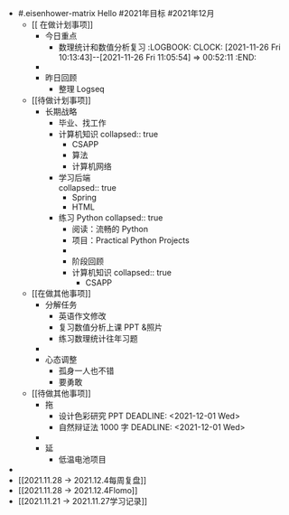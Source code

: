 - #.eisenhower-matrix Hello #2021年目标 #2021年12月
	- [[ 在做计划事项]]
		- 今日重点
			- 数理统计和数值分析复习
			  :LOGBOOK:
			  CLOCK: [2021-11-26 Fri 10:13:43]--[2021-11-26 Fri 11:05:54] =>  00:52:11
			  :END:
		-
		- 昨日回顾
			- 整理 Logseq
	- [[待做计划事项]]
		- 长期战略
			- 毕业、找工作
			- 计算机知识 
			  collapsed:: true
				- CSAPP
				- 算法
				- 计算机网络
			- 学习后端  
			  collapsed:: true
				- Spring
				- HTML
			- 练习 Python
			  collapsed:: true
				- 阅读：流畅的 Python
				- 项目：Practical Python Projects
				-
				- 阶段回顾
				- 计算机知识
				  collapsed:: true
					- CSAPP
	- [[在做其他事项]]
		- 分解任务
			- 英语作文修改
			- 复习数值分析上课 PPT &照片
			- 练习数理统计往年习题
		-
		- 心态调整
			- 孤身一人也不错
			- 要勇敢
	- [[待做其他事项]]
		- 拖
			- 设计色彩研究 PPT
			  DEADLINE: <2021-12-01 Wed>
			- 自然辩证法 1000 字
			  DEADLINE: <2021-12-01 Wed>
		-
		- 延
			- 低温电池项目
-
- [[2021.11.28 -> 2021.12.4每周复盘]]
- [[2021.11.28 -> 2021.12.4Flomo]]
- [[2021.11.21 -> 2021.11.27学习记录]]
